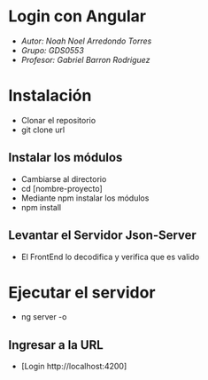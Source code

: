 # Login con Angular
- *Autor: Noah Noel Arredondo Torres*
- *Grupo: GDS0553*
- *Profesor: Gabriel Barron Rodriguez*

# Instalación
- Clonar el repositorio
- git clone url
  
## Instalar los módulos
- Cambiarse al directorio
- cd [nombre-proyecto]
- Mediante npm instalar los módulos
- npm install
  
## Levantar el Servidor Json-Server
- El FrontEnd lo decodifica y verifica que es valido
  
# Ejecutar el servidor
- ng server -o

## Ingresar a la URL 
- [Login http://localhost:4200]

